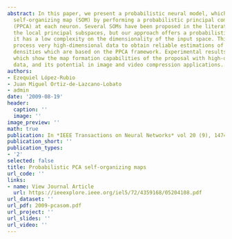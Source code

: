 ```yaml
---
abstract: In this paper, we present a probabilistic neural model, which extends Kohonen's
  self-organizing map (SOM) by performing a probabilistic principal component analysis
  (PPCA) at each neuron. Several SOMs have been proposed in the literature to capture
  the local principal subspaces, but our approach offers a probabilistic model while
  it has a low complexity on the dimensionality of the input space. This allows to
  process very high-dimensional data to obtain reliable estimations of the probability
  densities which are based on the PPCA framework. Experimental results are presented,
  which show the map formation capabilities of the proposal with high-dimensional
  data, and its potential in image and video compression applications.
authors:
- Ezequiel López-Rubio
- Juan Miguel Ortiz-de-Lazcano-Lobato
- admin
date: '2009-08-19'
header:
  caption: ''
  image: ''
image_preview: ''
math: true
publication: In *IEEE Transactions on Neural Networks* vol 20 (9), 1474-1489
publication_short: ''
publication_types:
- '2'
selected: false
title: Probabilistic PCA self-organizing maps
url_code: ''
links:
- name: View Journal Article
  url: https://ieeexplore.ieee.org/iel5/72/4359168/05204108.pdf
url_dataset: ''
url_pdf: 2009-pcasom.pdf
url_project: ''
url_slides: ''
url_video: ''
---
```



